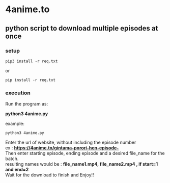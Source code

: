 # 4anime.to

## python script to download multiple episodes at once

### setup
```
pip3 install -r req.txt
```
or
```
pip install -r req.txt
```


### execution   
Run the program as:   

**python3 4anime.py**

example:

```
python3 4anime.py
```

Enter the url of website, without including the episode number    
ex : **https://4anime.to/gintama-porori-hen-episode-**     
Then enter starting episode, ending episode and a desired file_name for the batch.   
resulting names would be : **file_name1.mp4, file_name2.mp4 , if start=1 and end=2**      
Wait for the download to finish and Enjoy!!
